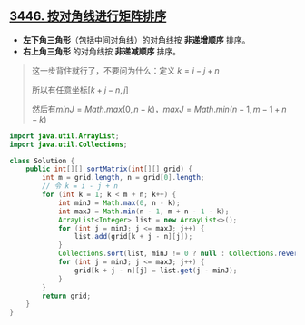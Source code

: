 ## [3446. 按对角线进行矩阵排序](https://leetcode.cn/problems/sort-matrix-by-diagonals/)

- **左下角三角形**（包括中间对角线）的对角线按 **非递增顺序** 排序。
- **右上角三角形** 的对角线按 **非递减顺序** 排序。

> 这一步背住就行了，不要问为什么：定义 $k = i - j + n$
>
> 所以有任意坐标$[k+j-n, j]$
>
> 然后有$minJ = Math.max(0, n - k)$，$maxJ = Math.min(n - 1, m - 1 + n - k)$

```java
import java.util.ArrayList;
import java.util.Collections;

class Solution {
    public int[][] sortMatrix(int[][] grid) {
        int m = grid.length, n = grid[0].length;
        // 令 k = i - j + n
        for (int k = 1; k < m + n; k++) {
            int minJ = Math.max(0, n - k);
            int maxJ = Math.min(n - 1, m + n - 1 - k);
            ArrayList<Integer> list = new ArrayList<>();
            for (int j = minJ; j <= maxJ; j++) {
                list.add(grid[k + j - n][j]);
            }
            Collections.sort(list, minJ != 0 ? null : Collections.reverseOrder());
            for (int j = minJ; j <= maxJ; j++) {
                grid[k + j - n][j] = list.get(j - minJ);
            }
        }
        return grid;
    }
}
```

